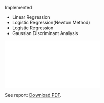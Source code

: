 Implemented
 - Linear Regression
 - Logistic Regression(Newton Method)
 - Logistic Regression
 - Gaussian Discriminant Analysis

<object data="https://github.com/archaic-magnon/Machine-Learning/raw/master/A1/Report.pdf" type="application/pdf" width="700px" height="700px">
    <embed src="Report.pdf">
        <p>See report: <a href="https://github.com/archaic-magnon/Machine-Learning/raw/master/A1/Report.pdf">Download PDF</a>.</p>
    </embed>
</object>

